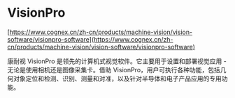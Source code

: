 # VisionPro

[https://www.cognex.cn/zh-cn/products/machine-vision/vision-software/visionpro-software](https://www.cognex.cn/zh-cn/products/machine-vision/vision-software/visionpro-software)

康耐视 VisionPro 是领先的计算机式视觉软件。它主要用于设置和部署视觉应用 - 无论是使用相机还是图像采集卡。借助 VisionPro，用户可执行各种功能，包括几何对象定位和检测、识别、测量和对准，以及针对半导体和电子产品应用的专用功能。